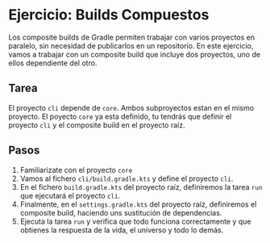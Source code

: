 # Ejercicio: Builds Compuestos

Los composite builds de Gradle permiten trabajar con varios proyectos en paralelo,
sin necesidad de publicarlos en un repositorio. En este ejercicio, vamos a trabajar
con un composite build que incluye dos proyectos, uno de ellos dependiente del otro.

## Tarea

El proyecto `cli` depende de `core`. Ambos subproyectos estan en el mismo proyecto.
El poyecto `core` ya esta definido, tu tendrás que definir el proyecto `cli` y el
composite build en el proyecto raíz.

## Pasos

1. Familiarizate con el proyecto `core`
2. Vamos al fichero `cli/build.gradle.kts` y define el proyecto `cli`.
3. En el fichero `build.gradle.kts` del proyecto raíz, definiremos la tarea `run`
   que ejecutará el proyecto `cli`.
4. Finalmente, en el `settings.gradle.kts` del proyecto raíz, definiremos el composite build,
   haciendo uns sustitución de dependencias.
5. Ejecuta la tarea `run` y verifica que todo funciona correctamente y que obtienes
   la respuesta de la vida, el universo y todo lo demás.
